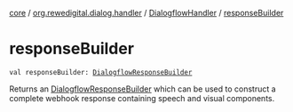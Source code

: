 [core](../../index.md) / [org.rewedigital.dialog.handler](../index.md) / [DialogflowHandler](index.md) / [responseBuilder](./response-builder.md)

# responseBuilder

`val responseBuilder: `[`DialogflowResponseBuilder`](../-dialogflow-response-builder/index.md)

Returns an [DialogflowResponseBuilder](../-dialogflow-response-builder/index.md) which can be used to construct a complete webhook response
containing speech and visual components.

